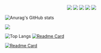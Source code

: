 <!--
**free-tiu/free-tiu** is a ✨ _special_ ✨ repository because its `README.md` (this file) appears on your GitHub profile.

Here are some ideas to get you started:

- 🔭 I’m currently working on ...
- 🌱 I’m currently learning ...
- 👯 I’m looking to collaborate on ...
- 🤔 I’m looking for help with ...
- 💬 Ask me about ...
- 📫 How to reach me: ...
- 😄 Pronouns: ...
- ⚡ Fun fact: ...
-->
<div align="center">
	<img  src="https://visitor-badge.glitch.me/badge?page_id=sun0225SUN" />
	<span >
		<img  src="https://img.shields.io/badge/-HTML5-E34F26?style=flat-square&logo=html5&logoColor=white" />
		<img  src="https://img.shields.io/badge/-CSS3-1572B6?style=flat-square&logo=css3" />
		<img  src="https://img.shields.io/badge/-JavaScript-oringe?style=flat-square&logo=javascript" />
		<img  src="https://img.shields.io/badge/-Python-oringe?style=flat-square&logo=python" />
<!-- 		<img  src="https://img.shields.io/badge/-Java-1572B6?style=flat-square&logo=java" /> -->
	</span>
</div>


<!--统计--><!--代码语言统计-->
![Anurag's GitHub stats](https://github-readme-stats.vercel.app/api?username=free-tiu&show_icons=true&theme=cobalt2)    

<!-- ![Top Langs](https://github-readme-stats.vercel.app/api/top-langs/?username=free-tiu&layout=compact&theme=cobalt2) -->


<!--上传代码条形图-->
![](https://activity-graph.herokuapp.com/graph?username=free-tiu&theme=github)
<!--仓库列表-->
![Top Langs](https://github-readme-stats.vercel.app/api/top-langs/?username=free-tiu&layout=compact&theme=cobalt2)  [![Readme Card](https://github-readme-stats.vercel.app/api/pin/?username=free-tiu&repo=To_do_List&theme=cobalt2)](https://github.com/free-tiu/To_do_List)

[![Readme Card](https://github-readme-stats.vercel.app/api/pin/?username=free-tiu&repo=Python&theme=cobalt2)](https://github.com/free-tiu/Python)



<!--
[![Anurag's GitHub stats](https://github-readme-stats.vercel.app/api?username=free-tiu)](https://github.com/free-tiu/github-readme-stats)
[![Readme Card](https://github-readme-stats.vercel.app/api/pin/?username=free-tiu&repo=github-readme-stats)](https://github.com/free-tiu/)
-->













